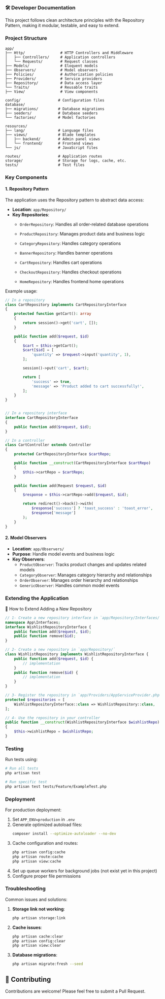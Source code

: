 ### 🛠 Developer Documentation

This project follows clean architecture principles with the Repository Pattern, making it modular, testable, and easy to extend.

### Project Structure

```
app/
├── Http/                # HTTP Controllers and Middleware
│   ├── Controllers/     # Application controllers
│   └── Requests/        # Request classes
├── Models/              # Eloquent models
├── Observers/           # Model observers
├── Policies/            # Authorization policies
├── Providers/           # Service providers
├── Repository/          # Data access layer
└── Traits/              # Reusable traits
├── View/                # View components

config/                 # Configuration files
database/
├── migrations/         # Database migrations
├── seeders/            # Database seeders
└── factories/          # Model factories

resources/
├── lang/               # Language files
├── views/              # Blade templates
│   ├── backend/        # Admin panel views
│   └── frontend/       # Frontend views
└── js/                 # JavaScript files

routes/                 # Application routes
storage/                # Storage for logs, cache, etc.
tests/                  # Test files
```

### Key Components

#### 1. Repository Pattern

The application uses the Repository pattern to abstract data access:

- **Location**: `app/Repository/`
- **Key Repositories**:
  - `OrderRepository`: Handles all order-related database operations
  - `ProductRepository`: Manages product data and business logic
  - `CategoryRepository`: Handles category operations
  - `BannerRepository`: Handles banner operations

  - `CartRepository`: Handles cart operations
  - `CheckoutRepository`: Handles checkout operations
  - `HomeRepository`: Handles frontend home operations

Example usage:
```php
// In a repository
class CartRepository implements CartRepositoryInterface
{
    protected function getCart(): array
    {
        return session()->get('cart', []);
    }

    public function add($request, $id)
    {
        $cart = $this->getCart();
        $cart[$id] = [
            'quantity' => $request->input('quantity', 1),
        ];

        session()->put('cart', $cart);

        return [
            'success' => true,
            'message' => 'Product added to cart successfully!',
        ];
    }
}


// In a repository interface
interface CartRepositoryInterface
{
    public function add($request, $id);
}

// In a controller
class CartController extends Controller
{
    protected CartRepositoryInterface $cartRepo;

    public function __construct(CartRepositoryInterface $cartRepo)
    {
        $this->cartRepo = $cartRepo;
    }

    public function add(Request $request, $id)
    {
        $response = $this->cartRepo->add($request, $id);

        return redirect()->back()->with(
            $response['success'] ? 'toast_success' : 'toast_error',
            $response['message']
        );
    }
}


```

#### 2. Model Observers

- **Location**: `app/Observers/`
- **Purpose**: Handle model events and business logic
- **Key Observers**:
  - `ProductObserver`: Tracks product changes and updates related models
  - `CategoryObserver`: Manages category hierarchy and relationships
  - `OrderObserver`: Manages order hierarchy and relationships
  - `GenericObserver`: Handles common model events


### Extending the Application
🚀 How to Extend
Adding a New Repository
```php
// 1- Create a new repository interface in `app/Repository/Interfaces/`
namespace App\Interfaces;
interface WishlistRepositoryInterface {
    public function add($request, $id);
    public function remove($id);
}

// 2- Create a new repository in `app/Repository/`
class WishlistRepository implements WishlistRepositoryInterface {
    public function add($request, $id) {
        // implementation
    }
    public function remove($id) {
        // implementation
    }
}

// 3- Register the repository in `app/Providers/AppServiceProvider.php`
protected $repositories = [
    WishlistRepositoryInterface::class => WishlistRepository::class,
];

// 4- Use the repository in your controller
public function __construct(WishlistRepositoryInterface $wishlistRepo)
{
    $this->wishlistRepo = $wishlistRepo;
}

```

### Testing

Run tests using:
```bash
# Run all tests
php artisan test

# Run specific test
php artisan test tests/Feature/ExampleTest.php
```

### Deployment

For production deployment:

1. Set `APP_ENV=production` in `.env`
2. Generate optimized autoload files:
   ```bash
   composer install --optimize-autoloader --no-dev
   ```
3. Cache configuration and routes:
   ```bash
   php artisan config:cache
   php artisan route:cache
   php artisan view:cache
   ```
4. Set up queue workers for background jobs (not exist yet in this project)
5. Configure proper file permissions

### Troubleshooting

Common issues and solutions:

1. **Storage link not working**:
   ```bash
   php artisan storage:link
   ```

2. **Cache issues**:
   ```bash
   php artisan cache:clear
   php artisan config:clear
   php artisan view:clear
   ```

3. **Database migrations**:
   ```bash
   php artisan migrate:fresh --seed
   ```

## 🤝 Contributing

Contributions are welcome! Please feel free to submit a Pull Request.


